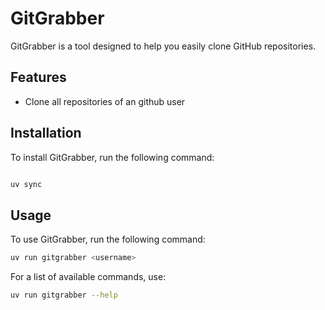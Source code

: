 # GitGrabber

GitGrabber is a tool designed to help you easily clone GitHub repositories.

## Features

- Clone all repositories of an github user

## Installation

To install GitGrabber, run the following command:

```sh

uv sync
```

## Usage

To use GitGrabber, run the following command:

```sh
uv run gitgrabber <username>
```

For a list of available commands, use:

```sh
uv run gitgrabber --help
```